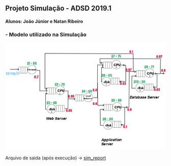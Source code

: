 ## Projeto Simulação - ADSD 2019.1
#### Alunos: João Júnior e Natan Ribeiro 
### - Modelo utilizado na Simulação
![image](/modelo_simulação.png)

Arquivo de saida (após execução) -> [sim_report](/SimulacaoADSD/src/sim_report) 
